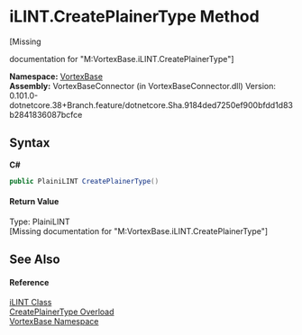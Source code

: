 # iLINT.CreatePlainerType Method 
 

\[Missing <summary> documentation for "M:VortexBase.iLINT.CreatePlainerType"\]

**Namespace:**&nbsp;<a href="N_VortexBase.md">VortexBase</a><br />**Assembly:**&nbsp;VortexBaseConnector (in VortexBaseConnector.dll) Version: 0.101.0-dotnetcore.38+Branch.feature/dotnetcore.Sha.9184ded7250ef900bfdd1d83b2841836087bcfce

## Syntax

**C#**<br />
``` C#
public PlainiLINT CreatePlainerType()
```


#### Return Value
Type: PlainiLINT<br />\[Missing <returns> documentation for "M:VortexBase.iLINT.CreatePlainerType"\]

## See Also


#### Reference
<a href="T_VortexBase_iLINT.md">iLINT Class</a><br /><a href="Overload_VortexBase_iLINT_CreatePlainerType.md">CreatePlainerType Overload</a><br /><a href="N_VortexBase.md">VortexBase Namespace</a><br />
